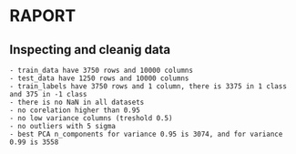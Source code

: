 # RAPORT

## Inspecting and cleanig data

    - train_data have 3750 rows and 10000 columns
    - test_data have 1250 rows and 10000 columns
    - train_labels have 3750 rows and 1 column, there is 3375 in 1 class and 375 in -1 class
    - there is no NaN in all datasets
    - no corelation higher than 0.95
    - no low variance columns (treshold 0.5)
    - no outliers with 5 sigma
    - best PCA n_components for variance 0.95 is 3074, and for variance 0.99 is 3558